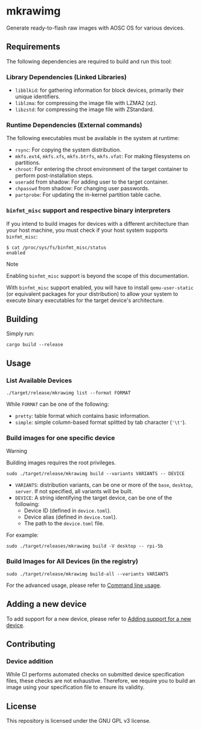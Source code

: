 mkrawimg
========

Generate ready-to-flash raw images with AOSC OS for various devices.

Requirements
------------

The following dependencies are required to build and run this tool:

### Library Dependencies (Linked Libraries)

- `libblkid`: for gathering information for block devices, primarily their unique identifiers.
- `liblzma`: for compressing the image file with LZMA2 (xz).
- `libzstd`: for compressing the image file with ZStandard.

### Runtime Dependencies (External commands)

The following executables must be available in the system at runtime:

- `rsync`: For copying the system distribution.
- `mkfs.ext4`, `mkfs.xfs`, `mkfs.btrfs`, `mkfs.vfat`: For making filesystems on partitions.
- `chroot`: For entering the chroot environment of the target container to perform post-installation steps.
- `useradd` from shadow: For adding user to the target container.
- `chpasswd` from shadow: For changing user passwords.
- `partprobe`: For updating the in-kernel partition table cache.

### `binfmt_misc` support and respective binary interpreters

If you intend to build images for devices with a different architecture than your host machine, you must check if your host system supports `binfmt_misc`:

```shell
$ cat /proc/sys/fs/binfmt_misc/status
enabled
```

> [!NOTE]
> Enabling `binfmt_misc` support is beyond the scope of this documentation.

With `binfmt_misc` support enabled, you will have to install `qemu-user-static` (or equivalent packages for your distribution) to allow your system to execute binary executables for the target device's architecture.

Building
--------

Simply run:

```shell
cargo build --release
```
Usage
-----

### List Available Devices

```shell
./target/release/mkrawimg list --format FORMAT
```

While `FORMAT` can be one of the following:

- `pretty`: table format which contains basic information.
- `simple`: simple column-based format splitted by tab character (`'\t'`).

### Build images for one specific device

> [!WARNING]
> Building images requires the root privileges.

```shell
sudo ./target/release/mkrawimg build --variants VARIANTS -- DEVICE
```

- `VARIANTS`: distribution variants, can be one or more of the `base`, `desktop`, `server`.
  If not specified, all variants will be built.
- `DEVICE`: A string identifying the target device, can be one of the following:
  - Device ID (defined in `device.toml`).
  - Device alias (defined in `device.toml`).
  - The path to the `device.toml` file.

For example:

```shell
sudo ./target/releases/mkrawimg build -V desktop -- rpi-5b
```

### Build Images for All Devices (in the registry)

```shell
sudo ./target/release/mkrawimg build-all --variants VARIANTS
```

For the advanced usage, please refer to [Command line usage](https://cyano.uk/rust-docs/mkrawimg/cli/struct.Cmdline.html).

Adding a new device
-------------------

To add support for a new device, please refer to [Adding support for a new device](https://cyano.uk/rust-docs/mkrawimg/device/index.html).

Contributing
------------

### Device addition

While CI performs automated checks on submitted device specification files, these checks are not exhaustive. Therefore, we require you to build an image using your specification file to ensure its validity.

License
-------

This repository is licensed under the GNU GPL v3 license.
